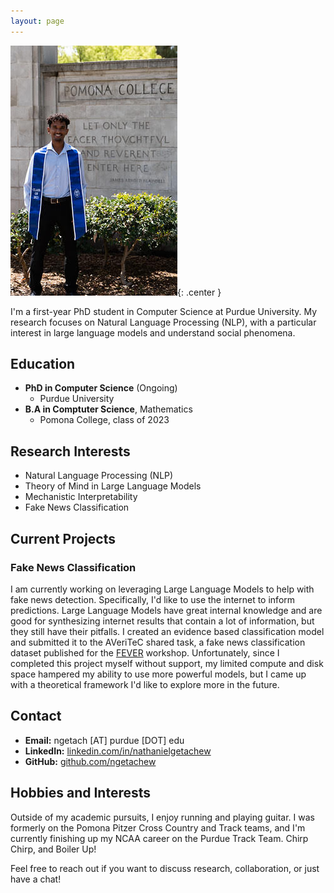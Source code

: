 ```yaml
---
layout: page
---
```


![Nathaniel Getachew](grad_sign_photo.jpg){: .center }

I'm a first-year PhD student in Computer Science at Purdue University. My research focuses on Natural Language Processing (NLP), with a particular interest in large language models and understand social phenomena.

## Education
- **PhD in Computer Science** (Ongoing)
  - Purdue University
- **B.A in Comptuter Science**, Mathematics
  - Pomona College, class of 2023

## Research Interests
- Natural Language Processing (NLP)
- Theory of Mind in Large Language Models
- Mechanistic Interpretability
- Fake News Classification


## Current Projects
### Fake News Classification
I am currently working on leveraging Large Language Models to help with fake news detection. Specifically, I'd like to use the internet to inform predictions. Large Language Models have great internal knowledge and are good for synthesizing internet results that contain a lot of information, but they still have their pitfalls. I created an evidence based classification model and submitted it to the AVeriTeC shared task, a fake news classification dataset published for the [FEVER](fever.ai) workshop. Unfortunately, since I completed this project myself without support, my limited compute and disk space hampered my ability to use more powerful models, but I came up with a theoretical framework I'd like to explore more in the future.




## Contact
- **Email:** ngetach [AT] purdue [DOT] edu
- **LinkedIn:** [linkedin.com/in/nathanielgetachew](https://www.linkedin.com/in/nathaniel-getachew-6a59b0201/)
- **GitHub:** [github.com/ngetachew](https://github.com/ngetachew)

## Hobbies and Interests

Outside of my academic pursuits, I enjoy running and playing guitar. I was formerly on the Pomona Pitzer Cross Country and Track teams, and I'm currently finishing up my NCAA career on the Purdue Track Team. Chirp Chirp, and Boiler Up!

Feel free to reach out if you want to discuss research, collaboration, or just have a chat!
